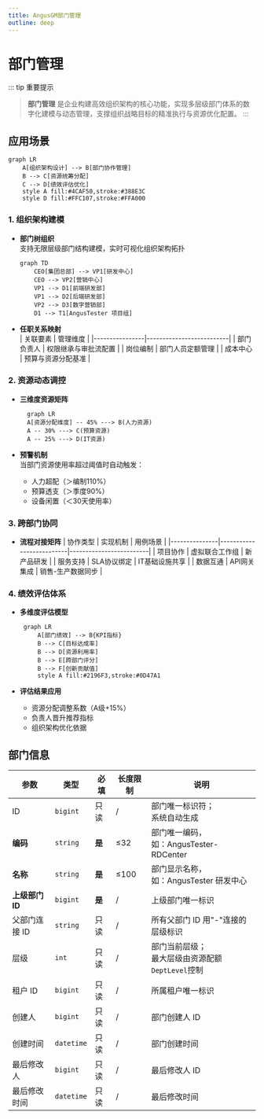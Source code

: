 ```yaml
---
title: AngusGM部门管理
outline: deep
---
```


# 部门管理

::: tip 重要提示
> **部门管理** 是企业构建高效组织架构的核心功能，实现多层级部门体系的数字化建模与动态管理，支撑组织战略目标的精准执行与资源优化配置。
:::

## 应用场景

```mermaid
graph LR
    A[组织架构设计] --> B[部门协作管理]
    B --> C[资源统筹分配]
    C --> D[绩效评估优化]
    style A fill:#4CAF50,stroke:#388E3C
    style D fill:#FFC107,stroke:#FFA000
```

### 1. 组织架构建模
- **部门树组织**  
  支持无限层级部门结构建模，实时可视化组织架构拓扑
   ```mermaid
   graph TD
       CEO[集团总部] --> VP1[研发中心]
       CEO --> VP2[营销中心]
       VP1 --> D1[前端研发部]
       VP1 --> D2[后端研发部]
       VP2 --> D3[数字营销部]
       D1 --> T1[AngusTester 项目组]
   ```

- **任职关系映射**  
  | 关联要素        | 管理维度                 |
  |----------------|--------------------------|
  | 部门负责人      | 权限继承与审批流配置      |
  | 岗位编制        | 部门人员定额管理          |
  | 成本中心        | 预算与资源分配基准        |

### 2. 资源动态调控
- **三维度资源矩阵**
  ```mermaid
    graph LR
    A[资源分配维度] -- 45% ---> B(人力资源)
    A -- 30% ---> C(预算资源)
    A -- 25% ---> D(IT资源)
   ```

- **预警机制**  
  当部门资源使用率超过阈值时自动触发：
    - 人力超配（＞编制110%）
    - 预算透支（＞季度90%）
    - 设备闲置（＜30天使用率）

### 3. 跨部门协同
- **流程对接矩阵**
  | 协作类型       | 实现机制                 | 用例场景                |
  |---------------|--------------------------|-------------------------|
  | 项目协作       | 虚拟联合工作组           | 新产品研发              |
  | 服务支持       | SLA协议绑定             | IT基础设施共享          |
  | 数据互通       | API网关集成             | 销售-生产数据同步       |

### 4. 绩效评估体系
- **多维度评估模型**
  ```mermaid
   graph LR
       A[部门绩效] --> B{KPI指标}
       B --> C[目标达成率]
       B --> D[资源利用率]
       B --> E[跨部门评分]
       B --> F[创新贡献值]
       style A fill:#2196F3,stroke:#0D47A1
   ```

- **评估结果应用**
    - 资源分配调整系数（A级+15%）
    - 负责人晋升推荐指标
    - 组织架构优化依据

## 部门信息

| 参数            | 类型       | 必填   | 长度限制 | 说明                                                 |
| --------------- | ---------- | ------ | -------- | ---------------------------------------------------- |
| ID              | `bigint`   | 只读   | /        | 部门唯一标识符；<br/>系统自动生成                    |
| **编码**        | `string`   | **是** | ≤32      | 部门唯一编码，<br/>如：AngusTester-RDCenter               |
| **名称**        | `string`   | **是** | ≤100     | 部门显示名称，<br/>如：AngusTester 研发中心               |
| **上级部门 ID** | `bigint`   | **是** | /        | 上级部门唯一标识                                     |
| 父部门连接 ID   | `string`   | 只读   | /        | 所有父部门 ID 用"-"连接的层级标识                    |
| 层级            | `int`      | 只读   | /        | 部门当前层级；<br/>最大层级由资源配额`DeptLevel`控制 |
| 租户 ID         | `bigint`   | 只读   | /        | 所属租户唯一标识                                     |
| 创建人          | `bigint`   | 只读   | /        | 部门创建人 ID                                        |
| 创建时间        | `datetime` | 只读   | /        | 部门创建时间                                         |
| 最后修改人      | `bigint`   | 只读   | /        | 最后修改人 ID                                        |
| 最后修改时间    | `datetime` | 只读   | /        | 最后修改时间                                         |

